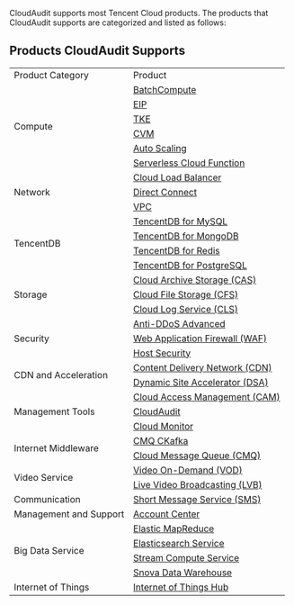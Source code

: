 CloudAudit supports most Tencent Cloud products. The products that CloudAudit supports are categorized and listed as follows:

## Products CloudAudit Supports

<table>
   <tr>
      <td>Product Category</td>
      <td>Product</td>
   </tr>
   <tr>
      <td rowspan="13">Compute</td>
       <td><a href="https://intl.cloud.tencent.com/product/batch">BatchCompute</a></td>
   </tr>
   <tr>
       
   </tr>
   <tr>
       
   </tr>
   <tr>
      
   </tr>
   <tr>
       
   </tr>
   <tr>
       <td><a href="https://cloud.tencent.com/document/product/386/7144">EIP</a></td>
   </tr>
   <tr>
       <td><a href="https://intl.cloud.tencent.com/product/tke">TKE</a></td>
   </tr>
   <tr>
      
   </tr>
   <tr>
       
   </tr>
   <tr>
       <td><a href="https://intl.cloud.tencent.com/product/cvm">CVM</a></td>
   </tr>
   <tr>
      
   </tr>
   <tr>
       <td><a href="https://intl.cloud.tencent.com/product/as">Auto Scaling</a></td>
   </tr>
   <tr>
       <td><a href="https://intl.cloud.tencent.com/product/scf">Serverless Cloud Function</a></td>
   </tr>
   <tr>
      <td rowspan="3">Network</td>
       <td><a href="https://intl.cloud.tencent.com/product/clb">Cloud Load Balancer</a></td>
   </tr>
   <tr>
       <td><a href="https://intl.cloud.tencent.com/product/dc">Direct Connect</a></td>
   </tr>
   <tr>
       <td><a href="https://intl.cloud.tencent.com/product/vpc">VPC</a></td>
   </tr>
   
   <tr>
      <td rowspan="9">TencentDB</td>
       <td><a href="https://intl.cloud.tencent.com/product/cdb">TencentDB for MySQL</a></td>
   </tr>
   <tr>
       
   </tr>
   <tr>
       
   </tr>
   <tr>
       
   </tr>
   <tr>
       
   </tr>
   <tr>
       <td><a href="https://intl.cloud.tencent.com/product/mongodb">TencentDB for MongoDB</a></td>
   </tr>
   <tr>
       <td><a href="https://intl.cloud.tencent.com/product/crs">TencentDB for Redis</a></td>
   </tr>
   <tr>
       
   </tr>
   <tr>
       <td><a href="https://intl.cloud.tencent.com/product/postgresql">TencentDB for PostgreSQL</a></td>
   </tr>
   <tr>
      <td rowspan="4">Storage</td>
       <td><a href="https://intl.cloud.tencent.com/product/cas">Cloud Archive Storage (CAS)</a></td>
   </tr>
   <tr>
       <td><a href="https://intl.cloud.tencent.com/product/cfs">Cloud File Storage (CFS)</a></td>
   </tr>
   <tr>
       <td><a href="https://intl.cloud.tencent.com/product/cls">Cloud Log Service (CLS)</a></td>
   </tr>
   <tr>
       
   </tr>
   <tr>
      <td rowspan="6">Security</td>
       <td><a href="https://intl.cloud.tencent.com/product/anti-ddos">Anti-DDoS Advanced</a></td>
   </tr>
   <tr>
       
   </tr>
   <tr>
       
   </tr>
   <tr>
       <td><a href="https://intl.cloud.tencent.com/product/waf">Web Application Firewall (WAF)</a></td>
   </tr>
   <tr>
       <td><a href="https://intl.cloud.tencent.com/product/hs">Host Security</a></td>
   </tr>
   <tr>
      
   </tr>
   <tr>
      <td rowspan="2">CDN and Acceleration</td>
      <td><a href="https://intl.cloud.tencent.com/product/cdn">Content Delivery Network (CDN)</a></td>
   </tr>
   <tr>
       <td><a href="https://intl.cloud.tencent.com/product/dsa">Dynamic Site Accelerator (DSA)</a></td>
   </tr>
   <tr>
      <td rowspan="6">Management Tools</td>
       <td><a href="#cam">Cloud Access Management (CAM)</a></td>
   </tr>
   <tr>
       <td><a href="#cloudaudit">CloudAudit</a></td>
   </tr>
   <tr>
       
   </tr>
   <tr>
       <td><a href="https://intl.cloud.tencent.com/product/cm">Cloud Monitor</a></td>
   </tr>
   <tr>
       
   </tr>
   <tr>
       
   </tr>
   <tr>
      <td rowspan="4">Internet Middleware</td>
      
   </tr>
   <tr>
       <td><a href="https://intl.cloud.tencent.com/product/CKafka">CMQ CKafka</a></td>
   </tr>
   <tr>
       <td><a href="https://intl.cloud.tencent.com/product/cmq">Cloud Message Queue (CMQ)</a></td>
   </tr>
   <tr>
       
   </tr>
   
   <tr>
      <td rowspan="4">Video Service</td>
       <td><a href="https://intl.cloud.tencent.com/product/vod">Video On-Demand (VOD)</a></td>
   </tr>
   <tr>
       
   </tr>
   <tr>
       <td><a href="https://intl.cloud.tencent.com/product/LVB">Live Video Broadcasting (LVB)</a></td>
   </tr>
   <tr>
      
   </tr>
   <tr>
      <td rowspan="3">Communication</td>
       
   </tr>
   <tr>
       <td><a href="https://console.cloud.tencent.com/sms">Short Message Service (SMS)</a></td>
   </tr>
   <tr>
       
   </tr>
   <tr>
      <td>Management and Support</td>
       <td><a href="https://console.cloud.tencent.com/developer">Account Center</a></td>
   </tr>
   
   
   <tr>
      <td rowspan="5">Big Data Service</td>
       <td><a href="https://intl.cloud.tencent.com/product/emr">Elastic MapReduce</a></td>
   </tr>
   <tr>
       <td><a href="https://intl.cloud.tencent.com/product/es">Elasticsearch Service</a></td>
   </tr>
   <tr>
       <td><a href="https://intl.cloud.tencent.com/product/scs">Stream Compute Service</a></td>
   </tr>
   <tr>
       <td><a href="https://intl.cloud.tencent.com/product/snova">Snova Data Warehouse</a></td>
   </tr>
   <tr>
       
   </tr>
   <tr>
      <td rowspan="2">Internet of Things</td>
  
   </tr>
   <tr>
       <td><a href="https://console.cloud.tencent.com/iotcloud">Internet of Things Hub</a></td>
   </tr>
</table>


